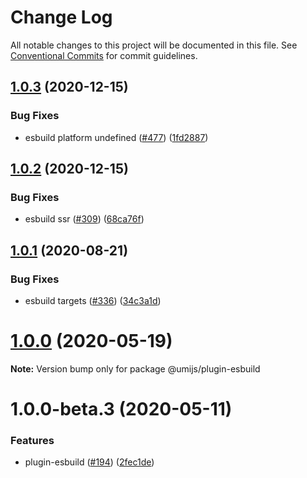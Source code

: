 # Change Log

All notable changes to this project will be documented in this file. See [Conventional Commits](https://conventionalcommits.org) for commit guidelines.

## [1.0.3](https://github.com/umijs/plugins/compare/@umijs/plugin-esbuild@1.0.2...@umijs/plugin-esbuild@1.0.3) (2020-12-15)

### Bug Fixes

- esbuild platform undefined ([#477](https://github.com/umijs/plugins/issues/477)) ([1fd2887](https://github.com/umijs/plugins/commit/1fd2887ee849a2ff079f265645f49d5920cc3fda))

## [1.0.2](https://github.com/umijs/plugins/compare/@umijs/plugin-esbuild@1.0.1...@umijs/plugin-esbuild@1.0.2) (2020-12-15)

### Bug Fixes

- esbuild ssr ([#309](https://github.com/umijs/plugins/issues/309)) ([68ca76f](https://github.com/umijs/plugins/commit/68ca76fd22e23a67e9928d2addb9209c9955ef42))

## [1.0.1](https://github.com/umijs/plugins/compare/@umijs/plugin-esbuild@1.0.0...@umijs/plugin-esbuild@1.0.1) (2020-08-21)

### Bug Fixes

- esbuild targets ([#336](https://github.com/umijs/plugins/issues/336)) ([34c3a1d](https://github.com/umijs/plugins/commit/34c3a1dcc0bcb81cb13cfe36a306cfc1d9ecedc7))

# [1.0.0](https://github.com/umijs/plugins/compare/@umijs/plugin-esbuild@1.0.0-beta.3...@umijs/plugin-esbuild@1.0.0) (2020-05-19)

**Note:** Version bump only for package @umijs/plugin-esbuild

# 1.0.0-beta.3 (2020-05-11)

### Features

- plugin-esbuild ([#194](https://github.com/umijs/plugins/issues/194)) ([2fec1de](https://github.com/umijs/plugins/commit/2fec1de41d4688f3026fe0d447b12d1969cf64d8))

